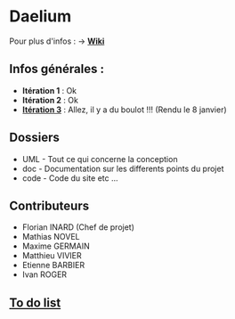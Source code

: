 # Daelium
 
Pour plus d'infos : -> **[Wiki](https://github.com/Ivan-Roger/Daelium/wiki)**

## Infos générales :

- **Itération 1** : Ok
- **Itération 2** : Ok
- **[Itération 3](https://github.com/Ivan-Roger/Daelium/wiki/It%C3%A9ration-3)** : Allez, il y a du boulot !!! (Rendu le 8 janvier)

## Dossiers ##

* UML - Tout ce qui concerne la conception
* doc - Documentation sur les differents points du projet
* code - Code du site etc ...

## Contributeurs ##

* Florian INARD (Chef de projet)
* Mathias NOVEL
* Maxime GERMAIN
* Matthieu VIVIER
* Etienne BARBIER
* Ivan ROGER

## [To do list](https://github.com/Ivan-Roger/Daelium/wiki#to-do-list-)

